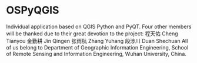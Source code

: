 # OSPyQGIS
Individual application based on QGIS Python and PyQT.
Four other members will be thanked due to their great devotion to the project:
程天佑 Cheng Tianyou
金勤耕 Jin Qingen
张雨杭 Zhang Yuhang
段涉川 Duan Shechuan
All of us belong to Department of Geographic Information Engineering, School of Remote Sensing and Information Engineering, Wuhan University, China.
